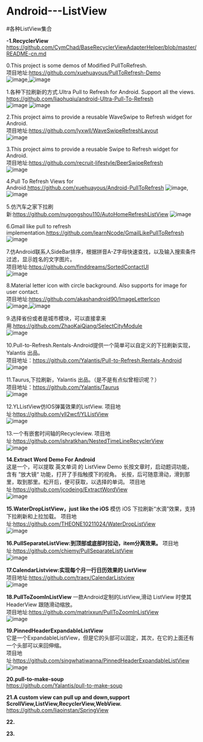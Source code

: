 # Android---ListView
#各种ListView集合

**-1.RecyclerView**            
https://github.com/CymChad/BaseRecyclerViewAdapterHelper/blob/master/README-cn.md


0.This project is some demos of Modified PullToRefresh.             
项目地址:https://github.com/xuehuayous/PullToRefresh-Demo              
![image](https://raw.githubusercontent.com/xuehuayous/PullToRefresh-Demo/master/JingDong/jingdong_header_demo.gif),![image](https://raw.githubusercontent.com/xuehuayous/PullToRefresh-Demo/master/MeiTuan/meituan_header_demo.gif)               


1.各种下拉刷新的方式.Ultra Pull to Refresh for Android. Support all the views.        
https://github.com/liaohuqiu/android-Ultra-Pull-To-Refresh               
![image](https://camo.githubusercontent.com/d3fbe757c87fddc94e998ebdd08ac55956aed1cf/687474703a2f2f737261696e2d6769746875622e71696e6975646e2e636f6d2f756c7472612d7074722f73746f72652d686f7573652d737472696e672e676966)
![image](https://camo.githubusercontent.com/588a2ef2cdcfb6c71e88437df486226dd15605b3/687474703a2f2f737261696e2d6769746875622e71696e6975646e2e636f6d2f756c7472612d7074722f73746f72652d686f7573652d737472696e672d61727261792e676966)


2.This project aims to provide a reusable WaveSwipe to Refresh widget for Android.              
项目地址:https://github.com/lyxwll/WaveSwipeRefreshLayout                      
![image](https://github.com/lyxwll/WaveSwipeRefreshLayout/blob/master/sc/animation.gif)


3.This project aims to provide a reusable Swipe to Refresh widget for Android.                    
项目地址:https://github.com/recruit-lifestyle/BeerSwipeRefresh           
![image](https://github.com/recruit-lifestyle/BeerSwipeRefresh/blob/master/sc/animation_beer.gif)


4.Pull To Refresh Views for Android.https://github.com/xuehuayous/Android-PullToRefresh
![image](https://raw.githubusercontent.com/xuehuayous/Android-PullToRefresh/master/swipelisview_demo.gif),![image](https://raw.githubusercontent.com/xuehuayous/Android-PullToRefresh/master/recyclerView_demo.gif)


5.仿汽车之家下拉刷新:https://github.com/nugongshou110/AutoHomeRefreshListView
  ![image](https://camo.githubusercontent.com/21127410f6f8231ed424ebaf76ea3d20c6a4f7d9/687474703a2f2f696d672e626c6f672e6373646e2e6e65742f3230313531313031313435373033323730)
  

6.Gmail like pull to refresh implementation.https://github.com/learnNcode/GmailLikePullToRefresh
![image](https://camo.githubusercontent.com/1d49229fc740c0752731cbd6067df93b84b30525/68747470733a2f2f646c2e64726f70626f7875736572636f6e74656e742e636f6d2f752f36313931393233322f6c6561726e4e636f64652f476d61696c4c696b6550756c6c546f526566726573682f676d61696c4c696b654c6f6164696e672e676966)

7.仿Android联系人SideBar排序，根据拼音A-Z字母快速查找，以及输入搜索条件过滤，显示姓名的文字图片。              
项目地址:https://github.com/finddreams/SortedContactUI          
![image](https://camo.githubusercontent.com/de9713f2c95de7253e5b57c33827a25a04c53be7/687474703a2f2f696d672e626c6f672e6373646e2e6e65742f3230313530333235313631383033383637)


8.Material letter icon with circle background. Also supports for image for user contact.               
项目地址:https://github.com/akashandroid90/ImageLetterIcon             
![image](https://github.com/akashandroid90/ImageLetterIcon/blob/master/images/one.png),![image](https://github.com/akashandroid90/ImageLetterIcon/blob/master/images/two.png)        

9.选择省份或者是城市模块，可以直接拿来用.https://github.com/ZhaoKaiQiang/SelectCityModule                 
![image](https://camo.githubusercontent.com/42de7e5e764d83afdc116fa3ba1ef423d2aefe4e/687474703a2f2f6931312e74696574756b752e636f6d2f333261623439616333383262376466642e676966)             


10.Pull-to-Refresh.Rentals-Android提供一个简单可以自定义的下拉刷新实现，Yalantis 出品。            
项目地址：https://github.com/Yalantis/Pull-to-Refresh.Rentals-Android             
![image](https://camo.githubusercontent.com/d406ac5a03a2b1fa5cf41fadc8d2408cb8709bdc/68747470733a2f2f6431337961637572716a676172612e636c6f756466726f6e742e6e65742f75736572732f3132353035362f73637265656e73686f74732f313635303331372f7265616c6573746174652d70756c6c5f312d322d332e676966)          


11.Taurus,下拉刷新，Yalantis 出品。（是不是有点似曾相识呢？）          
项目地址：https://github.com/Yalantis/Taurus          
![image](https://camo.githubusercontent.com/3a24e22eb3f8338573dba0701c089c12f6b70f11/68747470733a2f2f6431337961637572716a676172612e636c6f756466726f6e742e6e65742f75736572732f3132353035362f73637265656e73686f74732f313632333133312f746f7572732d70756c6c2d616972706c616e655f322d322d332e676966)


12.YLListView仿IOS弹簧效果的ListView.
项目地址:https://github.com/yll2wcf/YLListView                             
![image](https://raw.githubusercontent.com/yll2wcf/YLListView/master/gif/1.gif)


13.一个有嵌套时间轴的Recycleview.
项目地址:https://github.com/ishratkhan/NestedTimeLineRecyclerView                         
![image](https://i.imgur.com/IsuDF6g.gif)


**14.Extract Word Demo For Android**                     
这是一个，可以提取 英文单词 的 ListView Demo
长按文章时，启动题词功能，含有 ”放大镜“ 功能，打开了手指触摸下的视角。
长按，后可随意滑动，滑到那里，取到那里。松开后，便可获取，以选择的单词。
项目地址:https://github.com/jcodeing/ExtractWordView         
![image](https://raw.githubusercontent.com/jcodeing/ExtractWordView/master/lookme.gif)           


**15.WaterDropListView，just like the iOS**
模仿 iOS 下拉刷新“水滴”效果，支持下拉刷新和上拉加载。
项目地址:https://github.com/THEONE10211024/WaterDropListView              
![image](https://github.com/THEONE10211024/WaterDropListView/blob/master/demo/demo.gif)             


**16.PullSeparateListView:到顶部或底部时拉动，item分离效果。**
项目地址:https://github.com/chiemy/PullSeparateListView                         
![image](https://github.com/chiemy/PullSeparateListView/blob/master/capture.gif)                    


**17.CalendarListview:实现每个月一行日历效果的 ListView**       
项目地址:https://github.com/traex/CalendarListview               
![image](https://github.com/traex/CalendarListview/blob/master/demo.gif)                      


**18.PullToZoomInListView**
一款Android定制的ListView,滑动 ListView 时使其 HeaderView 跟随滑动缩放。             
项目地址:https://github.com/matrixxun/PullToZoomInListView                      
![image](https://raw.githubusercontent.com/matrixxun/PullToZoomInListView/master/art/pull-to-zoom.gif)         


**19.PinnedHeaderExpandableListView**        
它是一个ExpandableListView，但是它的头部可以固定，其次，在它的上面还有一个头部可以来回伸缩。        
项目地址:https://github.com/singwhatiwanna/PinnedHeaderExpandableListView           
![image](https://camo.githubusercontent.com/fa7f516b0b6e2921007a17cbc359b3f661f32226/687474703a2f2f696d672e626c6f672e6373646e2e6e65742f32303134303531313135313534363834333f77617465726d61726b2f322f746578742f6148523063446f764c324a736232637559334e6b626935755a58517663326c755a33646f5958527064324675626d453d2f666f6e742f3561364c354c32542f666f6e7473697a652f3430302f66696c6c2f49304a42516b46434d413d3d2f646973736f6c76652f37302f677261766974792f536f75746845617374)                


**20.pull-to-make-soup**                 
https://github.com/Yalantis/pull-to-make-soup      


**21.A custom view can pull up and down,support ScrollView,ListView,RecyclerView,WebView.**       
https://github.com/liaoinstan/SpringView           


**22.**     


**23.**


























